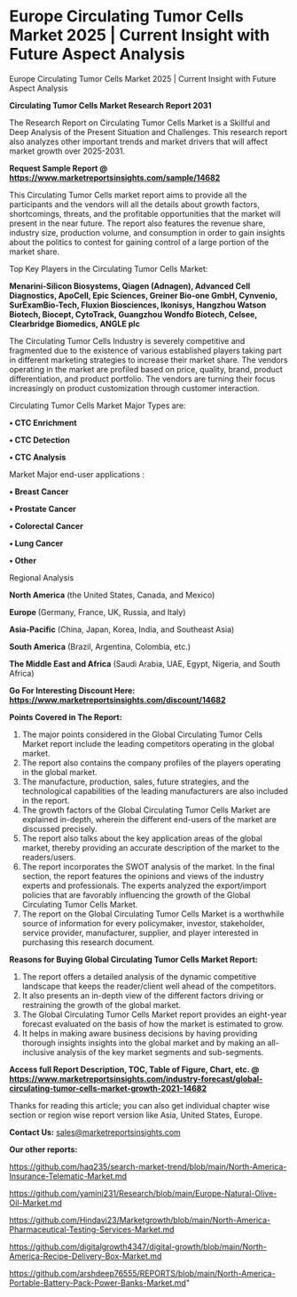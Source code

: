 # Europe Circulating Tumor Cells Market 2025 | Current Insight with Future Aspect Analysis
Europe Circulating Tumor Cells Market 2025 | Current Insight with Future Aspect Analysis

<strong>Circulating Tumor Cells Market Research Report 2031</strong>

The Research Report on Circulating Tumor Cells Market is a Skillful and Deep Analysis of the Present Situation and Challenges. This research report also analyzes other important trends and market drivers that will affect market growth over 2025-2031.

<strong>Request Sample Report @ <a href=https://www.marketreportsinsights.com/sample/14682>https://www.marketreportsinsights.com/sample/14682</a></strong>

This Circulating Tumor Cells market report aims to provide all the participants and the vendors will all the details about growth factors, shortcomings, threats, and the profitable opportunities that the market will present in the near future. The report also features the revenue share, industry size, production volume, and consumption in order to gain insights about the politics to contest for gaining control of a large portion of the market share.

Top Key Players in the Circulating Tumor Cells Market:

<strong>Menarini-Silicon Biosystems, Qiagen (Adnagen), Advanced Cell Diagnostics, ApoCell, Epic Sciences, Greiner Bio-one GmbH, Cynvenio, SurExamBio-Tech, Fluxion Biosciences, Ikonisys, Hangzhou Watson Biotech, Biocept, CytoTrack, Guangzhou Wondfo Biotech, Celsee, Clearbridge Biomedics, ANGLE plc</strong>

The Circulating Tumor Cells Industry is severely competitive and fragmented due to the existence of various established players taking part in different marketing strategies to increase their market share. The vendors operating in the market are profiled based on price, quality, brand, product differentiation, and product portfolio. The vendors are turning their focus increasingly on product customization through customer interaction.

Circulating Tumor Cells Market Major Types are:

<strong>• CTC Enrichment

• CTC Detection

• CTC Analysis</strong>

Market Major end-user applications :

<strong>• Breast Cancer

• Prostate Cancer

• Colorectal Cancer

• Lung Cancer

• Other</strong>

Regional Analysis

</u><strong><b>North America</b></strong> (the United States, Canada, and Mexico)

<strong><b>Europe </b></strong>(Germany, France, UK, Russia, and Italy)

<strong><b>Asia-Pacific</b></strong> (China, Japan, Korea, India, and Southeast Asia)

<strong><b>South America</b></strong> (Brazil, Argentina, Colombia, etc.)

<strong><b>The Middle East and Africa</b></strong> (Saudi Arabia, UAE, Egypt, Nigeria, and South Africa)

<strong>Go For Interesting Discount Here: <a href=https://www.marketreportsinsights.com/discount/14682>https://www.marketreportsinsights.com/discount/14682</a></strong>

<strong>Points Covered in The Report:</strong>
<ol>
  <li>The major points considered in the Global Circulating Tumor Cells Market report include the leading competitors operating in the global market.</li>
  <li>The report also contains the company profiles of the players operating in the global market.</li>
  <li>The manufacture, production, sales, future strategies, and the technological capabilities of the leading manufacturers are also included in the report.</li>
  <li>The growth factors of the Global Circulating Tumor Cells Market are explained in-depth, wherein the different end-users of the market are discussed precisely.</li>
  <li>The report also talks about the key application areas of the global market, thereby providing an accurate description of the market to the readers/users.</li>
  <li>The report incorporates the SWOT analysis of the market. In the final section, the report features the opinions and views of the industry experts and professionals. The experts analyzed the export/import policies that are favorably influencing the growth of the Global Circulating Tumor Cells Market.</li>
  <li>The report on the Global Circulating Tumor Cells Market is a worthwhile source of information for every policymaker, investor, stakeholder, service provider, manufacturer, supplier, and player interested in purchasing this research document.</li>
</ol>
<strong>Reasons for Buying Global Circulating Tumor Cells Market Report:</strong>

<ol>
  <li>The report offers a detailed analysis of the dynamic competitive landscape that keeps the reader/client well ahead of the competitors.</li>
  <li>It also presents an in-depth view of the different factors driving or restraining the growth of the global market.</li>
  <li>The Global Circulating Tumor Cells Market report provides an eight-year forecast evaluated on the basis of how the market is estimated to grow.</li>
  <li>It helps in making aware business decisions by having providing thorough insights insights into the global market and by making an all-inclusive analysis of the key market segments and sub-segments.</li>
</ol>
<strong>Access full Report Description, TOC, Table of Figure, Chart, etc. @ <a href=https://www.marketreportsinsights.com/industry-forecast/global-circulating-tumor-cells-market-growth-2021-14682>https://www.marketreportsinsights.com/industry-forecast/global-circulating-tumor-cells-market-growth-2021-14682</a></strong>


Thanks for reading this article; you can also get individual chapter wise section or region wise report version like Asia, United States, Europe.

<strong>Contact Us:</strong>
sales@marketreportsinsights.com

<strong>Our other reports:</strong>

<a href=https://github.com/haq235/search-market-trend/blob/main/North-America-Insurance-Telematic-Market.md>https://github.com/haq235/search-market-trend/blob/main/North-America-Insurance-Telematic-Market.md</a>

<a href=https://github.com/yamini231/Research/blob/main/Europe-Natural-Olive-Oil-Market.md>https://github.com/yamini231/Research/blob/main/Europe-Natural-Olive-Oil-Market.md</a>

<a href=https://github.com/Hindavi23/Marketgrowth/blob/main/North-America-Pharmaceutical-Testing-Services-Market.md>https://github.com/Hindavi23/Marketgrowth/blob/main/North-America-Pharmaceutical-Testing-Services-Market.md</a>

<a href=https://github.com/digitalgrowth4347/digital-growth/blob/main/North-America-Recipe-Delivery-Box-Market.md>https://github.com/digitalgrowth4347/digital-growth/blob/main/North-America-Recipe-Delivery-Box-Market.md</a>

<a href=https://github.com/arshdeep76555/REPORTS/blob/main/North-America-Portable-Battery-Pack-Power-Banks-Market.md>https://github.com/arshdeep76555/REPORTS/blob/main/North-America-Portable-Battery-Pack-Power-Banks-Market.md</a>"
